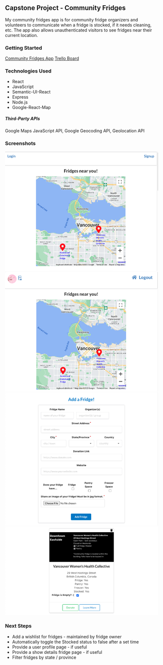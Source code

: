## Capstone Project - Community Fridges
My community fridges app is for community fridge organizers and volunteers to communicate when a fridge is stocked, if it needs cleaning, etc. The app also allows unauthenticated visitors to see fridges near their current location. 

### Getting Started
[Community Fridges App](https://cfridges.herokuapp.com/)
[Trello Board](https://trello.com/b/mSn1d07V/pw-community-fridges-app)

### Technologies Used
- React
- JavaScript
- Semantic-UI-React
- Express
- Node.js
- Google-React-Map

##### Third-Party APIs
Google Maps JavaScript API, Google Geocoding API, Geolocation API  

### Screenshots
![visitor homepage](./screenshots/visitor-homepage.png)
![user homepage](./screenshots/user-homepage.png)
![add a fridge form](./screenshots/fridge-form.png)
![fridge card](./screenshots/fridge-card-user.png)

### Next Steps
- Add a wishlist for fridges - maintained by fridge owner
- Automatically toggle the Stocked status to false after a set time
- Provide a user profile page - if useful
- Provide a show details fridge page - if useful
- Filter fridges by state / province 